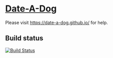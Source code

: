 # [Date-A-Dog](https://date-a-dog.github.io/)

Please visit https://date-a-dog.github.io/ for help.

## Build status
[![Build Status](https://travis-ci.org/Date-A-Dog/Date-A-Dog.svg?branch=master)](https://travis-ci.org/Date-A-Dog/Date-A-Dog)
